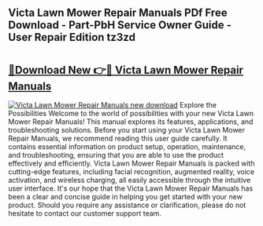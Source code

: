 ## Victa Lawn Mower Repair Manuals PDf Free Download - Part-PbH Service Owner Guide - User Repair Edition tz3zd

# <h2><a href="http://bc47077.oget.top/?id=Victa+Lawn+Mower+Repair+Manuals">🔗Download New 👉🔴 Victa Lawn Mower Repair Manuals</a></h2>

[![Victa Lawn Mower Repair Manuals new download](https://i.imgur.com/5g1atiW.png)](http://bc47077.oget.top/?id=Victa+Lawn+Mower+Repair+Manuals)
Explore the Possibilities Welcome to the world of possibilities with your new Victa Lawn Mower Repair Manuals! This manual explores its features, applications, and troubleshooting solutions. Before you start using your Victa Lawn Mower Repair Manuals, we recommend reading this user guide carefully. It contains essential information on product setup, operation, maintenance, and troubleshooting, ensuring that you are able to use the product effectively and efficiently. Victa Lawn Mower Repair Manuals is packed with cutting-edge features, including facial recognition, augmented reality, voice activation, and wireless charging, all easily accessible through the intuitive user interface. It's our hope that the Victa Lawn Mower Repair Manuals has been a clear and concise guide in helping you get started with your new product. Should you require any assistance or clarification, please do not hesitate to contact our customer support team.
